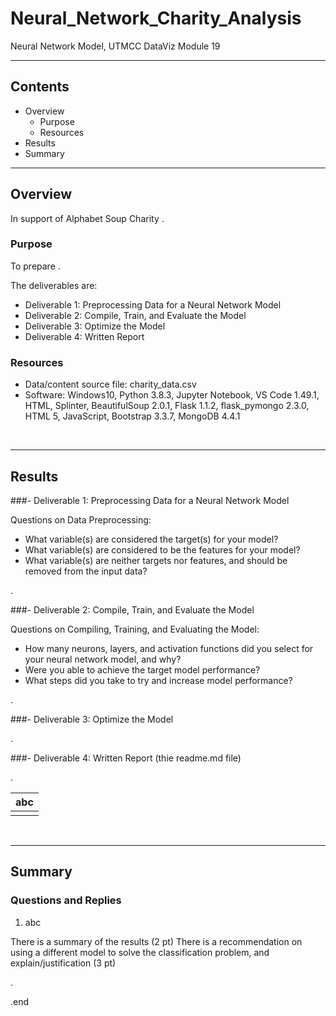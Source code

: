 # Neural_Network_Charity_Analysis
Neural Network Model, UTMCC DataViz Module 19

---

## Contents 
  * Overview
    - Purpose
    - Resources
  * Results
  * Summary
 

---  

## Overview 
  
  In support of Alphabet Soup Charity . 

   ### Purpose
   To prepare  . 
  
   The deliverables are: 
   - Deliverable 1: Preprocessing Data for a Neural Network Model
   - Deliverable 2: Compile, Train, and Evaluate the Model
   - Deliverable 3: Optimize the Model
   - Deliverable 4: Written Report 
  
   
  
   ### Resources
  * Data/content source file: charity_data.csv
  * Software: Windows10, Python 3.8.3, Jupyter Notebook, VS Code 1.49.1, HTML, Splinter, BeautifulSoup 2.0.1, Flask 1.1.2, flask_pymongo 2.3.0, HTML 5, JavaScript, Bootstrap 3.3.7, MongoDB 4.4.1
  
<br>

--- 

## Results


###- Deliverable 1: Preprocessing Data for a Neural Network Model



Questions on Data Preprocessing:
- What variable(s) are considered the target(s) for your model?
- What variable(s) are considered to be the features for your model?
- What variable(s) are neither targets nor features, and should be removed from the input data?

.

###- Deliverable 2: Compile, Train, and Evaluate the Model



Questions on Compiling, Training, and Evaluating the Model:
- How many neurons, layers, and activation functions did you select for your neural network model, and why?
- Were you able to achieve the target model performance?
- What steps did you take to try and increase model performance?


.

###- Deliverable 3: Optimize the Model



.

###- Deliverable 4: Written Report (thie readme.md file)


.

 
   | **abc** |
   | :---: |
   | ![]() |




<br>

---

## Summary

### Questions and Replies 
  1. abc


There is a summary of the results (2 pt)
There is a recommendation on using a different model to solve the classification problem, and explain/justification (3 pt)



.

.end

